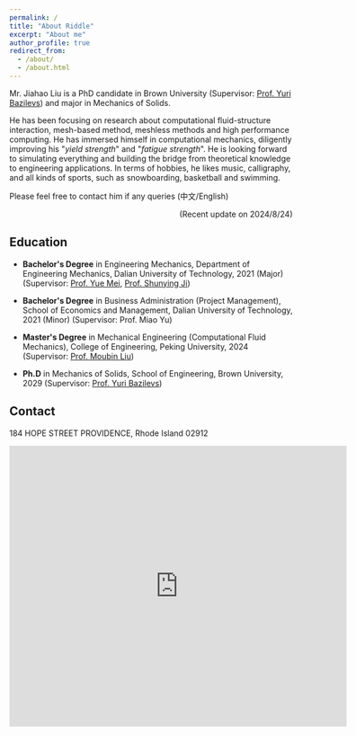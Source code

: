 ```yaml
---
permalink: /
title: "About Riddle"
excerpt: "About me"
author_profile: true
redirect_from: 
  - /about/
  - /about.html
---
```


Mr. Jiahao Liu is a PhD candidate in Brown University (Supervisor: [Prof. Yuri Bazilevs](https://scholar.google.com/citations?user=U_FvD34AAAAJ&hl=en)) and major in Mechanics of Solids.
<!-- postgraduate student in Peking University (Supervisor: [Prof. Moubin Liu](https://scholar.google.com/citations?user=guclLlYAAAAJ&hl=en)) and major in engneering mechanics.  -->
He has been focusing on research about computational fluid-structure interaction, mesh-based method, meshless methods and high performance computing. 
  He has immersed himself in computational mechanics, diligently improving his "*yield strength*" and "*fatigue strength*". He is looking forward to simulating everything and building the bridge from theoretical knowledge to engineering applications. In terms of hobbies, he likes music, calligraphy, and all kinds of sports, such as snowboarding, basketball and swimming.
 <!-- "Stay hungry, Stay foolish." -->

Please feel free to contact him if any queries (中文/English)

<!-- /Русский -->
<p align="right"> (Recent update on 2024/8/24) </p>

## Education

* **Bachelor's Degree** in Engineering Mechanics, Department of Engineering Mechanics, Dalian University of Technology, 2021 (Major)
(Supervisor: [Prof. Yue Mei](https://scholar.google.com/citations?user=aMNdUkUAAAAJ&hl=en), [Prof. Shunying Ji](https://www.researchgate.net/profile/Shunying-Ji)) 
* **Bachelor's Degree** in Business Administration (Project Management), School of Economics and Management, Dalian University of Technology, 2021 (Minor)
(Supervisor: Prof. Miao Yu)

* **Master's Degree** in Mechanical Engineering (Computational Fluid Mechanics), College of Engineering, Peking University, 2024
(Supervisor: [Prof. Moubin Liu](https://scholar.google.com/citations?user=guclLlYAAAAJ&hl=en)) 

* **Ph.D** in Mechanics of Solids, School of Engineering, Brown University, 2029 (Supervisor: [Prof. Yuri Bazilevs](https://scholar.google.com/citations?user=U_FvD34AAAAJ&hl=en)) 

## Contact

184 HOPE STREET
PROVIDENCE, Rhode Island 02912

<iframe src="https://www.google.com/maps/embed?pb=!1m18!1m12!1m3!1d1486.539000557404!2d-71.3990189723801!3d41.826618496405914!2m3!1f0!2f0!3f0!3m2!1i1024!2i768!4f13.1!3m3!1m2!1s0x89e4453b2f235349%3A0x9fc9fa4d83dda5eb!2sBrown%20University%20School%20of%20Engineering!5e0!3m2!1sen!2sus!4v1724548411709!5m2!1sen!2sus" width="600" height="500" style="border:0;" allowfullscreen="" loading="lazy" referrerpolicy="no-referrer-when-downgrade"></iframe>
